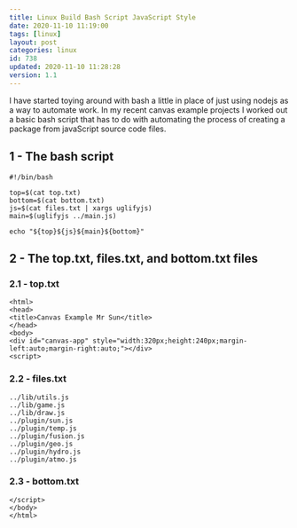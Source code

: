 ```yaml
---
title: Linux Build Bash Script JavaScript Style
date: 2020-11-10 11:19:00
tags: [linux]
layout: post
categories: linux
id: 738
updated: 2020-11-10 11:28:28
version: 1.1
---
```


I have started toying around with bash a little in place of just using nodejs as a way to automate work. In my recent canvas example projects I worked out a basic bash script that has to do with automating the process of creating a package from javaScript source code files.

<!-- more -->

## 1 - The bash script

```
#!/bin/bash
 
top=$(cat top.txt)
bottom=$(cat bottom.txt)
js=$(cat files.txt | xargs uglifyjs)
main=$(uglifyjs ../main.js)
 
echo "${top}${js}${main}${bottom}"
```

## 2 - The top.txt, files.txt, and bottom.txt files

### 2.1 - top.txt

```
<html>
<head>
<title>Canvas Example Mr Sun</title>
</head>
<body>
<div id="canvas-app" style="width:320px;height:240px;margin-left:auto;margin-right:auto;"></div>
<script>
```

### 2.2 - files.txt

```
../lib/utils.js
../lib/game.js
../lib/draw.js
../plugin/sun.js
../plugin/temp.js
../plugin/fusion.js
../plugin/geo.js
../plugin/hydro.js
../plugin/atmo.js
```

### 2.3 - bottom.txt

```
</script>
</body>
</html>
```